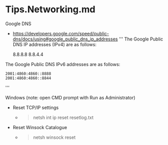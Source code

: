 Tips.Networking.md
==========

Google DNS
* https://developers.google.com/speed/public-dns/docs/using#google_public_dns_ip_addresses
'''
The Google Public DNS IP addresses (IPv4) are as follows:

    8.8.8.8
    8.8.4.4

The Google Public DNS IPv6 addresses are as follows:

    2001:4860:4860::8888
    2001:4860:4860::8844
'''


Windows (note: open CMD prompt with Run as Administrator)
* Reset TCP/IP settings 
  * > netsh int ip reset resetlog.txt
* Reset Winsock Catalogue 
  * > netsh winsock reset



